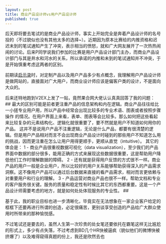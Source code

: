 ```yaml
---
layout: post
title: 商业产品设计师vs用户产品设计师
published: true
---
```


后天即将要去笔试的是商业产品设计师，事实上开始完全是奔着产品设计师的名号投的（不过貌似也没有其他太多的选择\~）。近期因为原本比赛给的内推资格和迟迟未到的笔试通知产生了冲突，表示相当的愤怒，就和广大网友展开了一次热热闹闹的讨论。后来P同学说我们参加的比赛是用户产品设计部门主办，而商业产品设计部门与其是井水和河水的关系，所以承诺的内推和未到的笔试通知并不冲突，于是开始慎重考虑这两者的区别。

前期读[启示录](http://book.douban.com/subject/5914587/)时，对定制产品以及用户产品多少有点概念，我理解用户产品设计师是做网站的，直接面对广大用户，而商业设计师应该是偏客户类的设计，不是面向大众的。

后来还特地跑到V2EX上发了一贴，竟然果合网大佬认认真真回答了我的问题： \#\# 最大的区别可能是前者更注重产品的信息架构和内在逻辑。商业产品往往给比一小搓专业用户用，所以产品中经常会出现比较多的专业术语、图表或者按照步骤操作 的情况。在用户界面上来看，表单、图表等会比较多。那么如何把这些看起来比较复杂的元素结构化、逻辑化就很重要了，要不然就是用户不知道如何用你的产品。 这并不是说用户产品不注重逻辑，无论是什么产品，都要有很清楚的逻辑。但是用户产品相对而言不会出现商业产品设计时碰到的那些用户不知道怎么用的挑战，因而更注重在怎么让用户用得更顺手，更顺从直觉（intuitive）。 其它的体会是： 1 - 商业产品很重视数据可视化（data visualization），至少我们的产品界面中数据的部分很多，能用正确的方式来展现这些数据很重要，这是帮助用户降低他们工作时理解数据的障碍。 2 - 还有就是获得用户反馈的方式很不一样。商业产品的用户一般是企业用户，所以比较好的用户关系能够帮助获得深入的产品需求洞察。这不像用户产品可以通过后台数据来直接的看产品需求，相对而言更依赖与对重要用户和行业的理解。 3 - 产品运营对商业产品也很不一样。帮助文档和专业的客户服务很关键。服务的质量和稳定性有时候比其它的东西都重要。这是一个产品设计师需要考虑的地方，就是如何处处体现服务的专业性。 \#\#

基于此，我的职业目标也进一步清晰化，毕竟实在无法想象在一家企业客户给定的框框下还要再进行所谓的创造，必定很痛苦，更别谈享受创造的产品给广大群众使用时所带来的那种愉悦感。

不过笔试还是要去的，虽然人生第一次珍贵的处女笔还要依托在霸笔这样无比尴尬的形式上，多少有点失落，不过考虑到BD几个HR快被逼疯（貌似他们的微博快被挤爆了）以及难得窥得真题的份上，我还是欣然去也

